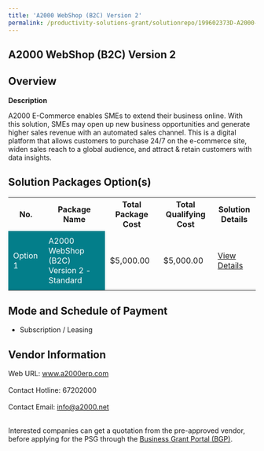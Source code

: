 ```yaml
---
title: 'A2000 WebShop (B2C) Version 2'
permalink: /productivity-solutions-grant/solutionrepo/199602373D-A2000-WbShop-B2C-v-2-G
---
```


## A2000 WebShop (B2C) Version 2

## Overview

**Description**

A2000 E-Commerce enables SMEs to extend their business online. With this solution, SMEs may open up new business opportunities and generate higher sales revenue with an automated sales channel. This is a digital platform that allows customers to purchase 24/7 on the e-commerce site, widen sales reach to a global audience, and attract & retain customers with data insights.

## Solution Packages Option(s)

<table>
<tr>
<th><b>No.</b></th>
<th><b>Package Name</b></th>
<th><b>Total Package Cost</b></th>
<th><b>Total Qualifying Cost</b></th>
<th><b>Solution Details</b></th>
</tr>
<tr>
<td style='padding: 10px; background-color: #037E8A; color: #FFFFFF;'>Option 1</td>
<td style='padding: 10px; background-color: #037E8A; color: #FFFFFF;'> A2000 WebShop (B2C) Version 2 - Standard</td>
<td style='padding: 10px;'>$5,000.00</td>
<td style='padding: 10px;'>$5,000.00</td>
<td style='padding: 10px;'><a href='/images/psg/A2000_Solutions_A2000_WebShop_B2C_Ver2_Desensitised_Annex3_Part1.pdf' target='_blank'>View Details</a></td>
</tr>
</table>

## Mode and Schedule of Payment

 - Subscription / Leasing

## Vendor Information

 Web URL: www.a2000erp.com <br><br>Contact Hotline: 67202000 <br><br>Contact Email: info@a2000.net <br><br>

Interested companies can get a quotation from the pre-approved vendor, before applying for the PSG through the <a href='https://www.businessgrants.gov.sg/' target='_blank' rel='noopener'>Business Grant Portal (BGP)</a>.

<script src="/jquery/resize-tables.js"></script>
